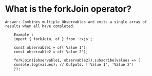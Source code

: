 # What is the forkJoin operator?

    Answer: Combines multiple Observables and emits a single array of results when all have completed.

        Example :
        import { forkJoin, of } from 'rxjs';

        const observable1 = of('Value 1');
        const observable2 = of('Value 2');

        forkJoin([observable1, observable2]).subscribe(values => {
        console.log(values); // Outputs: ['Value 1', 'Value 2']
        });





    
    